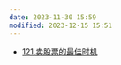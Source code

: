 ```yaml
---
date: 2023-11-30 15:59
modified: 2023-12-15 15:51
---
```


- [121.卖股票的最佳时机](https://leetcode.cn/problems/best-time-to-buy-and-sell-stock/)
